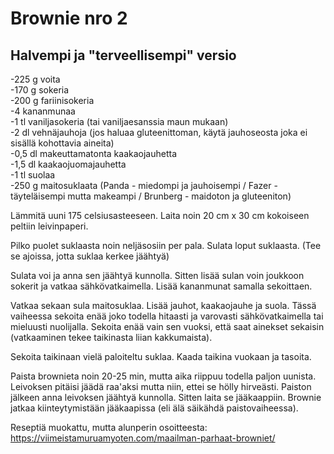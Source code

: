 # Brownie nro 2

## Halvempi ja "terveellisempi" versio

-225 g voita  <br />
-170 g sokeria  <br />
-200 g fariinisokeria  <br />
-4 kananmunaa  <br />
-1 tl vaniljasokeria (tai vaniljaesanssia maun mukaan) <br />
-2 dl vehnäjauhoja (jos haluaa gluteenittoman, käytä jauhoseosta joka ei sisällä kohottavia aineita)  <br />
-0,5 dl makeuttamatonta kaakaojauhetta  <br />
-1,5 dl kaakaojuomajauhetta  <br />
-1 tl suolaa  <br />
-250 g maitosuklaata (Panda - miedompi ja jauhoisempi / Fazer - täyteläisempi mutta makeampi / Brunberg - maidoton ja gluteeniton) <br />

Lämmitä uuni 175 celsiusasteeseen. Laita noin 20 cm x 30 cm kokoiseen 
peltiin leivinpaperi.

Pilko puolet suklaasta noin neljäsosiin per pala. Sulata loput suklaasta. (Tee se ajoissa, jotta suklaa kerkee jäähtyä)

Sulata voi ja anna sen jäähtyä kunnolla. Sitten lisää sulan voin joukkoon sokerit ja vatkaa sähkövatkaimella.
Lisää kananmunat samalla sekoittaen.

Vatkaa sekaan sula maitosuklaa. Lisää jauhot, kaakaojauhe ja suola. Tässä vaiheessa sekoita enää joko todella hitaasti
ja varovasti sähkövatkaimella tai mieluusti nuolijalla. Sekoita enää vain sen vuoksi, että saat ainekset sekaisin (vatkaaminen tekee
taikinasta liian kakkumaista).

Sekoita taikinaan vielä paloiteltu suklaa. Kaada taikina vuokaan ja tasoita.

Paista brownieta noin 20-25 min, mutta aika riippuu todella paljon uunista. Leivoksen pitäisi jäädä raa'aksi mutta niin,
ettei se hölly hirveästi. Paiston jälkeen anna leivoksen jäähtyä kunnolla. Sitten laita se jääkaappiin. Brownie jatkaa kiinteytymistään
jääkaapissa (eli älä säikähdä paistovaiheessa).

Reseptiä muokattu, mutta alunperin osoitteesta:
https://viimeistamuruamyoten.com/maailman-parhaat-browniet/
